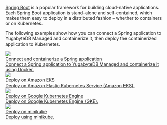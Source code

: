 <!--
title: Deploy a Spring application on Kubernetes
headerTitle: Deploy a Spring application on Kubernetes
linkTitle: Deploy Spring on K8s
description: Deploy a Spring application connected to YugabyteDB Managed on Kubernetes
headcontent: Deploy a Spring application connected to YugabyteDB Managed on Kubernetes
image: /images/section_icons/deploy/kubernetes.png
menu:
  preview:
    identifier: spring-boot
    parent: cloud-develop
    weight: 621
-->

[Spring Boot](https://spring.io/projects/spring-boot) is a popular framework for building cloud-native applications. Each Spring Boot application is stand-alone and self-contained, which makes them easy to deploy in a distributed fashion – whether to containers or on Kubernetes.

The following examples show how you can connect a Spring application to YugabyteDB Managed and containerize it, then deploy the containerized application to Kubernetes.

<div class="row">

  <div class="col-12 col-md-6 col-lg-12 col-xl-6">
    <a class="section-link icon-offset" href="spring-boot-app/">
      <div class="head">
        <img class="icon" src="/images/section_icons/develop/learn.png" aria-hidden="true" />
        <div class="title">Connect and containerize a Spring application</div>
      </div>
      <div class="body">
        Connect a Spring application to YugabyteDB Managed and containerize it using Docker.
      </div>
    </a>
  </div>

  <div class="col-12 col-md-6 col-lg-12 col-xl-6">
    <a class="section-link icon-offset" href="spring-boot-eks/">
      <div class="head">
        <img class="icon" src="/images/section_icons/deploy/amazon-eks.png" aria-hidden="true" />
        <div class="title">Deploy on Amazon EKS</div>
      </div>
      <div class="body">
        Deploy on Amazon Elastic Kubernetes Service (Amazon EKS).
      </div>
    </a>
  </div>

  <div class="col-12 col-md-6 col-lg-12 col-xl-6">
    <a class="section-link icon-offset" href="spring-boot-gke/">
      <div class="head">
        <img class="icon" src="/images/section_icons/deploy/gke.png" aria-hidden="true" />
        <div class="title">Deploy on Google Kubernetes Engine</div>
      </div>
      <div class="body">
        Deploy on Google Kubernetes Engine (GKE).
      </div>
    </a>
  </div>

  <div class="col-12 col-md-6 col-lg-12 col-xl-6">
    <a class="section-link icon-offset" href="spring-boot-mini/">
      <div class="head">
        <img class="icon" src="/images/section_icons/deploy/kubernetes.png" aria-hidden="true" />
        <div class="title">Deploy on minikube</div>
      </div>
      <div class="body">
        Deploy using minikube.
      </div>
    </a>
  </div>

</div>
